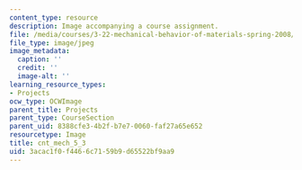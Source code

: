```yaml
---
content_type: resource
description: Image accompanying a course assignment.
file: /media/courses/3-22-mechanical-behavior-of-materials-spring-2008/3acac1f0f4466c7159b9d65522bf9aa9_cnt_mech_5_3.jpg
file_type: image/jpeg
image_metadata:
  caption: ''
  credit: ''
  image-alt: ''
learning_resource_types:
- Projects
ocw_type: OCWImage
parent_title: Projects
parent_type: CourseSection
parent_uid: 8388cfe3-4b2f-b7e7-0060-faf27a65e652
resourcetype: Image
title: cnt_mech_5_3
uid: 3acac1f0-f446-6c71-59b9-d65522bf9aa9
---
```

